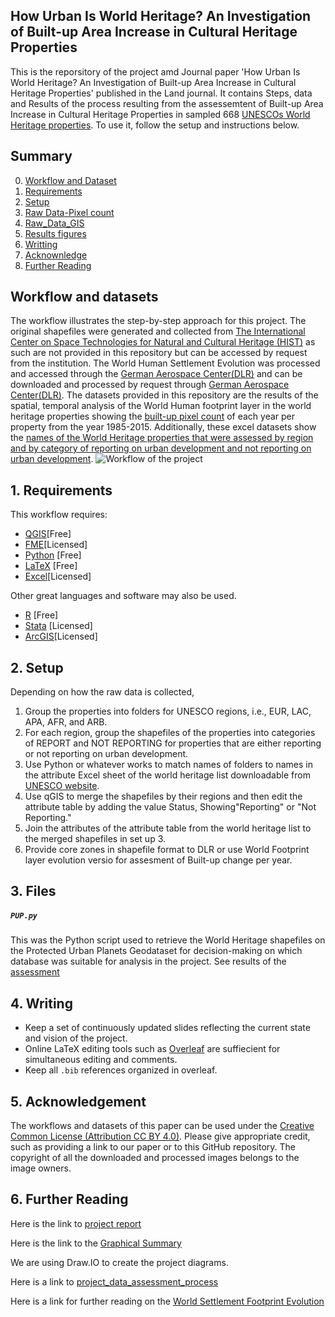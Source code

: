 ## How Urban Is World Heritage? An Investigation of Built-up Area Increase in Cultural Heritage Properties

  This is the reporsitory of the project amd Journal paper 'How Urban Is World Heritage? An Investigation of Built-up Area Increase in Cultural Heritage Properties' published in the Land journal. It contains Steps, data and Results of the process resulting from the assessemtent of Built-up Area Increase in Cultural Heritage Properties in sampled 668 [UNESCOs World Heritage properties](https://whc.unesco.org/en/list/). 
To use it, follow the setup and instructions below.

## Summary
0.  [Workflow and Dataset](https://github.com/mkvusa/heritagezoning/blob/main/README.md#workflow-and-datasets)
01. [Requirements](https://github.com/mkvusa/heritagezoning/blob/main/README.md#1-requirements)
02. [Setup](https://github.com/mkvusa/heritagezoning/blob/main/README.md#2-setup)
3. [Raw Data-Pixel count](https://github.com/mkvusa/heritagezoning/blob/main/_PixelCount_WSFEvo_ShapesBuffer_transposed.xlsx)
4. [Raw_Data_GIS](https://github.com/mkvusa/heritagezoning/blob/main/GIS_2024)
5. [Results figures](https://github.com/mkvusa/heritagezoning/tree/main/Figures_updated_202_june)
6. [Writting](https://github.com/mkvusa/heritagezoning/blob/main/README.md#4-writing)
7. [Acknownledge](https://github.com/mkvusa/heritagezoning/blob/main/README.md#5-acknowledgement)
8. [Further Reading](https://github.com/mkvusa/heritagezoning/blob/main/README.md#further-reading)

## Workflow and datasets
The workflow illustrates the step-by-step approach for this project. The original shapefiles were generated and collected from [The International Center on Space Technologies for Natural and Cultural Heritage (HIST)](http://www.unesco-hist.org/index.php?r=en/index) as such are not provided in this repository but can be accessed by request from the institution. The World Human Settlement Evolution was processed and accessed through the [German Aerospace Center(DLR)](https://www.dlr.de/EN/Home/home_node.html) and can be downloaded and processed by request through [German Aerospace Center(DLR)](https://geoservice.dlr.de/web/maps/eoc:wsfevolution).
The datasets provided in this repository are the results of the spatial, temporal analysis of the World Human footprint layer in the world heritage properties showing the [built-up pixel count](https://github.com/mkvusa/heritagezoning/blob/main/_PixelCount_WSFEvo_ShapesBuffer_transposed.xlsx) of each year per property from the year 1985-2015. Additionally, these excel datasets show the [names of the World Heritage properties that were assessed by region and by category of reporting on urban development and not reporting on urban development](https://github.com/mkvusa/heritagezoning/delete/main/_PixelCount_WSFEvo_ShapesNoBuffer_transposed_renamed.xlsx).
![Workflow of the project](https://github.com/mkvusa/heritagezoning/blob/main/Regional%20maps/WorkFLow_HIST_new_edited.jpg)

## 1. Requirements

This workflow requires:
- [QGIS](https://www.qgis.org/fr/site/)[Free]
- [FME](https://www.safe.com/)[Licensed]
- [Python](https://www.python.org) [Free] 
- [LaTeX](https://www.latex-project.org) [Free]
- [Excel](https://www.microsoft.com/en-us/microsoft-365/excel)[Licensed]

Other great languages and software may also be used.
- [R](https://www.r-project.org) [Free]
- [Stata](https://www.stata.com) [Licensed]
- [ArcGIS](https://www.arcgis.com/index.html)[Licensed]

## 2. Setup
Depending on how the raw data is collected,
1. Group the properties into folders for UNESCO regions, i.e., EUR, LAC, APA, AFR, and ARB.
2. For each region, group the shapefiles of the properties into categories of REPORT and NOT REPORTING for properties that are either reporting or not reporting on urban development.
3. Use Python or whatever works to match names of folders to names in the attribute Excel sheet of the world heritage list downloadable from [UNESCO website](https://whc.unesco.org/en/syndication).
4. Use qGIS to merge the shapefiles by their regions and then edit the attribute table by adding the value Status, Showing"Reporting" or "Not Reporting."
5. Join the attributes of the attribute table from the world heritage list to the merged shapefiles in set up 3.
6. Provide core zones in shapefile format to DLR or use World Footprint layer evolution versio for assesment of Built-up change per year.

## 3. Files
##### `PUP.py`
This was the Python script used to retrieve the World Heritage shapefiles on the Protected Urban Planets Geodataset for decision-making on which database was suitable for analysis in the project. See results of the [assessment](https://github.com/mkvusa/heritagezoning/blob/main/Data%20Assessment.pptx) 


## 4. Writing
- Keep a set of continuously updated slides reflecting the current state and vision of the project.
- Online LaTeX editing tools such as [Overleaf](https://www.overleaf.com/) are suffiecient for simultaneous editing and comments.
- Keep all `.bib` references organized in overleaf.

## 5. Acknowledgement
The workflows and datasets of this paper can be used under the [Creative Common License (Attribution CC BY 4.0)](https://creativecommons.org/licenses/by/4.0/). Please give appropriate credit, such as providing a link to our paper or to this GitHub repository. The copyright of all the downloaded and processed images belongs to the image owners.

## 6. Further Reading

Here is the link to [project report](https://docs.google.com/document/d/1z2x7LImbpOdwTfusMivY_bJPvH6AD3ctfQOXbscvRqc/edit)

Here is the link to the [Graphical Summary](https://docs.google.com/presentation/d/1FWlQp0J-vXN2YH4g35VbUQuPiCwq16CPVWzjlesev10/edit#slide=id.g120edecb748_2_261)

We are using Draw.IO to create the project diagrams.

Here is a link to [project_data_assessment_process](https://drive.google.com/file/d/1P1xcFAEAEWp0NpKyCJqnSuvNw9EEZyqd/view?usp=sharing)

Here is a link for further reading on the [World Settlement Footprint Evolution](https://visat.urban-tep.eu/datasets/map?darkMode=true&viewKey=951b1250-ba02-4b6a-b00b-df4d0dfb5759)
